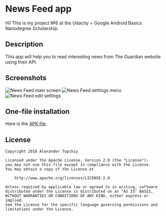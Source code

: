# News Feed app

Hi! This is my project №6 at the Udacity + Google Android Basics Nanodegree Scholarship.

## Description

This app will help you to read interesting news from The Guardian website using their API.

## Screenshots

![News Feed main screen](https://image.ibb.co/eA4rA8/News_Feed_screenshot_1.png)
![News Feed settings menu](https://image.ibb.co/hwVyq8/News_Feed_screenshot_2.png)
![News Feed edit settings](https://image.ibb.co/eUuxiT/News_Feed_screenshot_3.png)

## One-file installation

Here is the [APK file](https://www.dropbox.com/s/u9k7km28iypgfk1/NewsFeed.apk?dl=0).

## License
```
Copyright 2018 Alexander Topchiy

Licensed under the Apache License, Version 2.0 (the "License");
you may not use this file except in compliance with the License.
You may obtain a copy of the License at

    http://www.apache.org/licenses/LICENSE-2.0

Unless required by applicable law or agreed to in writing, software
distributed under the License is distributed on an "AS IS" BASIS,
WITHOUT WARRANTIES OR CONDITIONS OF ANY KIND, either express or implied.
See the License for the specific language governing permissions and
limitations under the License.
